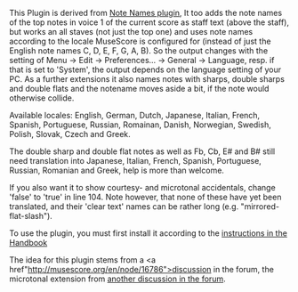 This Plugin is derived from <a href="http://musescore.org/en/handbook/plugins#notenames">Note Names plugin</a>, It too adds the note names of the top notes in voice 1 of the current score as staff text (above the staff), but works an all staves (not just the top one) and uses note names according to the locale MuseScore is configured for (instead of just the English note names C, D, E, F, G, A, B).
So the output changes with the setting of Menu -> Edit -> Preferences... -> General -> Language, resp. if that is set to 'System', the output depends on the language setting of your PC.
As a further extensions it also names notes with sharps, double sharps and double flats and the notename moves aside a bit, if the note would otherwise collide.

Available locales: English, German, Dutch, Japanese, Italian, French, Spanish, Portuguese, Russian, Romainan, Danish, Norwegian, Swedish, Polish, Slovak, Czech and Greek.

The double sharp and double flat notes as well as Fb, Cb, E# and B# still need translation into Japanese, Italian, French, Spanish, Portuguese, Russian, Romanian and Greek, help is more than welcome.

If you also want it to show courtesy- and microtonal accidentals, change 'false' to 'true' in line 104. Note however, that none of these have yet been translated, and their 'clear text' names can be rather long (e.g. "mirrored-flat-slash").

To use the plugin, you must first install it according to the <a href="http://musescore.org/en/handbook/plugins">instructions in the Handbook</a>

The idea for this plugin stems from a <a href"http://musescore.org/en/node/16786">discussion in the forum</a>, the microtonal extension from <a href="http://musescore.org/en/node/16870">another discussion in the forum</a>.
